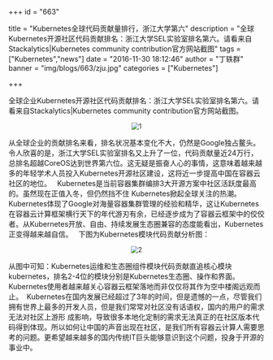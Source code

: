+++
id = "663"

title = "Kubernetes全球代码贡献量排行，浙江大学第六"
description = "全球Kubernetes开源社区代码贡献排名：浙江大学SEL实验室排名第六。请看来自Stackalytics|Kubernetes community contribution官方网站截图"
tags = ["Kubernetes","news"]
date = "2016-11-30 18:12:46"
author = "丁轶群"
banner = "img/blogs/663/zju.jpg"
categories = ["Kubernetes"]

+++

全球企业Kubernetes开源社区代码贡献排名：浙江大学SEL实验室排名第六。请看来自Stackalytics|Kubernetes community contribution官方网站截图。

<center>
<img src="https://res.cloudinary.com/rachel725/image/upload/v1605779396/sel/1_dozul0.jpg" alt="1" style="zoom:90%;" />
</center>


从全球企业的贡献排名来看，排名状况基本变化不大，仍然是Google独占鳌头。令人欣喜的是，浙江大学SEL实验室排名又上升了一位，代码贡献量近24万行，总排名超越CoreOS达到世界第六位。这无疑是振奋人心的事情，这意味着越来越多的年轻学术人员投入Kubernetes开源社区建设，这将近一步提高中国在容器云社区的地位。   Kubernetes是当前容器集群编排3大开源方案中社区活跃度最高的。虽然现在正值入冬，但仍然挡不住 Kubernetes掀起全球关注的热潮。Kubernetes体现了Google对海量容器集群管理的经验和精华，这让Kubernetes在容器云计算框架横行天下的年代游刃有余，已经逐步成为了容器云框架中的佼佼者。从Kubernetes开放、自由、持续发展生态圈兼容的态度能看出，Kubernetes正变得越来越自信。   下图为Kubernetes模块代码贡献分析图：

<center>
<img src="https://res.cloudinary.com/rachel725/image/upload/v1605779439/sel/2_n7yfco.jpg" alt="2" style="zoom:90%;" />
</center>


从图中可知：Kubernetes运维和生态圈组件模块代码贡献直追核心模块kubernetes，排名2-4位的模块分别是Kubernetes生态圈、操作和界面。Kubernetes使用者越来越关心容器云框架落地而非仅仅将其作为空中楼阁远观而止。  Kubernetes在国内发展已经超过了3年的时间，但是遗憾的一点，尽管我们拥有世界上最多的开发人员，但是我们常常对社区没有话语权，国内的用户的需求无法对社区上游形 成影响，导致很多本地化定制的需求无法真正的在社区版本代码得到体现。所以如何让中国的声音出现在社区，是我们所有容器云计算人需要思考的问题。更希望越来越多的国内传统IT巨头能够意识到这个问题，投身于开源的事业中。